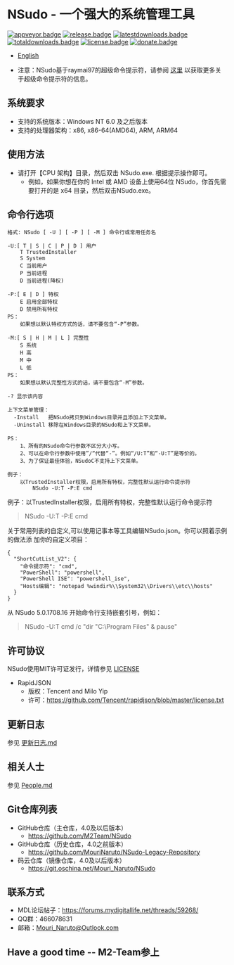 ﻿# NSudo - 一个强大的系统管理工具

[![appveyor.badge]][appveyor.link] 
[![release.badge]][release.link]
[![latestdownloads.badge]][latestdownloads.link]
[![totaldownloads.badge]][totaldownloads.link]
[![license.badge]][license.link]
[![donate.badge]][donate.link]

- [English](Readme.md)

- 注意：NSudo基于raymai97的超级命令提示符，请参阅 
  [这里](http://bbs.pcbeta.com/viewthread-1508863-1-1.html "这里") 以获取更多关
  于超级命令提示符的信息。

## 系统要求
- 支持的系统版本：Windows NT 6.0 及之后版本
- 支持的处理器架构：x86, x86-64(AMD64), ARM, ARM64

## 使用方法
- 请打开【CPU 架构】目录，然后双击 NSudo.exe. 根据提示操作即可。
  - 例如，如果你想在你的 Intel 或 AMD 设备上使用64位 NSudo，你首先需要打开的是 
    x64 目录，然后双击NSudo.exe。

## 命令行选项

```
格式: NSudo [ -U ] [ -P ] [ -M ] 命令行或常用任务名

-U:[ T | S | C | P | D ] 用户
    T TrustedInstaller
    S System
    C 当前用户
    P 当前进程
    D 当前进程(降权)

-P:[ E | D ] 特权
    E 启用全部特权
    D 禁用所有特权
PS：
    如果想以默认特权方式的话，请不要包含“-P”参数。

-M:[ S | H | M | L ] 完整性
    S 系统
    H 高
    M 中
    L 低
PS：
    如果想以默认完整性方式的话，请不要包含“-M”参数。

-? 显示该内容

上下文菜单管理：
  -Install   把NSudo拷贝到Windows目录并且添加上下文菜单。
  -Uninstall 移除在Windows目录的NSudo和上下文菜单。

PS：
    1、所有的NSudo命令行参数不区分大小写。
    2、可以在命令行参数中使用”/“代替“-”。例如“/U:T”和“-U:T”是等价的。
    3、为了保证最佳体验，NSudoC不支持上下文菜单。

例子：
    以TrustedInstaller权限，启用所有特权，完整性默认运行命令提示符
        NSudo -U:T -P:E cmd
```

例子：以TrustedInstaller权限，启用所有特权，完整性默认运行命令提示符
> NSudo -U:T -P:E cmd

关于常用列表的自定义,可以使用记事本等工具编辑NSudo.json。你可以照着示例的做法添
加你的自定义项目：
```
{
  "ShortCutList_V2": {
    "命令提示符": "cmd",
    "PowerShell": "powershell",
    "PowerShell ISE": "powershell_ise",
    "Hosts编辑": "notepad %windir%\\System32\\Drivers\\etc\\hosts"
  }
}
```

从 NSudo 5.0.1708.16 开始命令行支持嵌套引号，例如：
> NSudo -U:T cmd /c "dir "C:\Program Files" & pause"

## 许可协议
NSudo使用MIT许可证发行，详情参见 [LICENSE](LICENSE)

- RapidJSON
  - 版权：Tencent and Milo Yip
  - 许可：https://github.com/Tencent/rapidjson/blob/master/license.txt

## 更新日志
参见 [更新日志.md](更新日志.md)

## 相关人士
参见 [People.md](People.md)

## Git仓库列表
- GitHub仓库（主仓库，4.0及以后版本）
  - https://github.com/M2Team/NSudo
- GitHub仓库（历史仓库，4.0之前版本）
  - https://github.com/MouriNaruto/NSudo-Legacy-Repository
- 码云仓库（镜像仓库，4.0及以后版本）
  - https://git.oschina.net/Mouri_Naruto/NSudo

## 联系方式
- MDL论坛帖子：https://forums.mydigitallife.net/threads/59268/
- QQ群：466078631
- 邮箱：Mouri_Naruto@Outlook.com

## Have a good time -- M2-Team参上

[appveyor.badge]: https://ci.appveyor.com/api/projects/status/github/M2Team/NSudo?branch=master&svg=true
[appveyor.link]: https://ci.appveyor.com/project/MouriNaruto/nsudo
[release.badge]: https://img.shields.io/github/release/M2Team/NSudo.svg
[release.link]: https://github.com/M2Team/NSudo/releases/latest
[latestdownloads.badge]: https://img.shields.io/github/downloads/M2Team/NSudo/latest/total.svg
[latestdownloads.link]: https://github.com/M2Team/NSudo/releases/latest
[totaldownloads.badge]: https://img.shields.io/github/downloads/M2Team/NSudo/total.svg
[totaldownloads.link]: https://github.com/M2Team/NSudo/releases
[license.badge]: https://img.shields.io/github/license/M2Team/NSudo.svg
[license.link]: LICENSE
[donate.badge]: https://img.shields.io/badge/PayPal-Donate-blue.svg
[donate.link]: https://www.paypal.me/MouriNaruto
